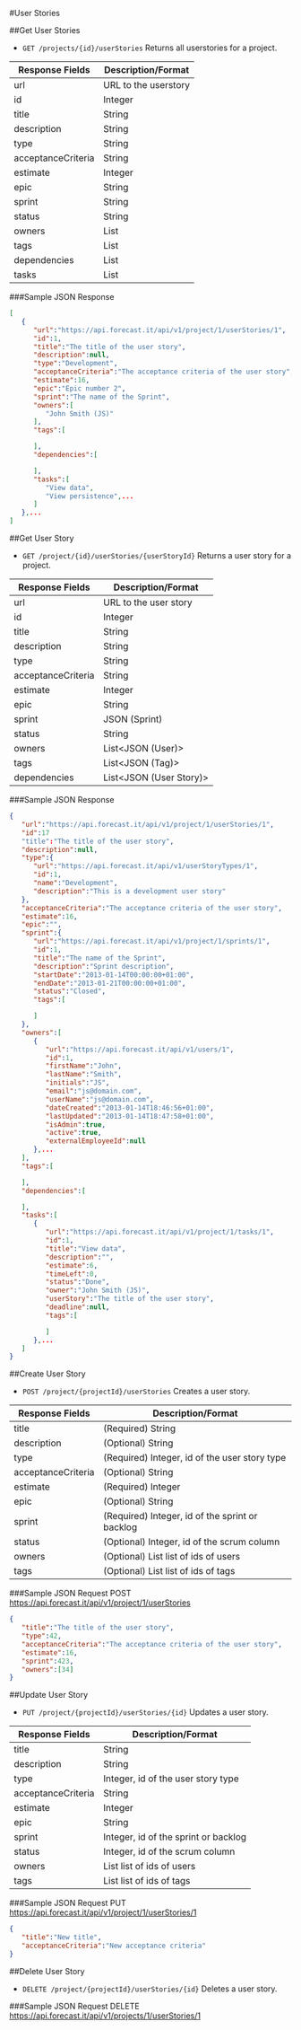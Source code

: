 #User Stories

##Get User Stories

* `GET /projects/{id}/userStories` Returns all userstories for a project.

|Response Fields | Description/Format|
|------------ | -------------|
|url | URL to the userstory|
|id | Integer|
|title | String|
|description | String|
|type | String|
|acceptanceCriteria | String|
|estimate | Integer|
|epic | String|
|sprint | String|
|status | String|
|owners |List<String>|
|tags | List<String>|
|dependencies | List<String>|
|tasks | List<String>|

###Sample JSON Response
```json
[
   {
      "url":"https://api.forecast.it/api/v1/project/1/userStories/1",
      "id":1,
      "title":"The title of the user story",
      "description":null,
      "type":"Development",
      "acceptanceCriteria":"The acceptance criteria of the user story",
      "estimate":16,
      "epic":"Epic number 2",
      "sprint":"The name of the Sprint",
      "owners":[
         "John Smith (JS)"
      ],
      "tags":[

      ],
      "dependencies":[

      ],
      "tasks":[
         "View data",
         "View persistence",...
      ]
   },...
]
```

##Get User Story

* `GET /project/{id}/userStories/{userStoryId}` Returns a user story for a project.

|Response Fields | Description/Format|
|------------ | -------------|
|url | URL to the user story|
|id | Integer|
|title | String|
|description | String|
|type | String|
|acceptanceCriteria | String|
|estimate | Integer|
|epic | String|
|sprint | JSON (Sprint)|
|status | String|
|owners | List<JSON (User)>|
|tags | List<JSON (Tag)>|
|dependencies | List<JSON (User Story)>|

###Sample JSON Response
```json
{
   "url":"https://api.forecast.it/api/v1/project/1/userStories/1",
   "id":17
   "title":"The title of the user story",
   "description":null,
   "type":{
      "url":"https://api.forecast.it/api/v1/userStoryTypes/1",
      "id":1,
      "name":"Development",
      "description":"This is a development user story"
   },
   "acceptanceCriteria":"The acceptance criteria of the user story",
   "estimate":16,
   "epic":"",
   "sprint":{
      "url":"https://api.forecast.it/api/v1/project/1/sprints/1",
      "id":1,
      "title":"The name of the Sprint",
      "description":"Sprint description",
      "startDate":"2013-01-14T00:00:00+01:00",
      "endDate":"2013-01-21T00:00:00+01:00",
      "status":"Closed",
      "tags":[

      ]
   },
   "owners":[
      {
         "url":"https://api.forecast.it/api/v1/users/1",
         "id":1,
         "firstName":"John",
         "lastName":"Smith",
         "initials":"JS",
         "email":"js@domain.com",
         "userName":"js@domain.com",
         "dateCreated":"2013-01-14T18:46:56+01:00",
         "lastUpdated":"2013-01-14T18:47:58+01:00",
         "isAdmin":true,
         "active":true,
         "externalEmployeeId":null
      },...
   ],
   "tags":[

   ],
   "dependencies":[

   ],
   "tasks":[
      {
         "url":"https://api.forecast.it/api/v1/project/1/tasks/1",
         "id":1,
         "title":"View data",
         "description":"",
         "estimate":6,
         "timeLeft":0,
         "status":"Done",
         "owner":"John Smith (JS)",
         "userStory":"The title of the user story",
         "deadline":null,
         "tags":[

         ]
      },...
   ]
}
```

##Create User Story

* `POST /project/{projectId}/userStories` Creates a user story.

|Response Fields | Description/Format|
|------------ | -------------|
|title | (Required) String| 
|description | (Optional) String|
|type | (Required) Integer, id of the user story type|
|acceptanceCriteria | (Optional) String|
|estimate | (Required) Integer|
|epic | (Optional) String|
|sprint | (Required) Integer, id of the sprint or backlog|
|status | (Optional) Integer, id of the scrum column|
|owners | (Optional) List<Integer> list of ids of users|
|tags | (Optional) List<Integer> list of ids of tags|

###Sample JSON Request
POST https://api.forecast.it/api/v1/project/1/userStories

```json
{
   "title":"The title of the user story",
   "type":42,
   "acceptanceCriteria":"The acceptance criteria of the user story",
   "estimate":16,
   "sprint":423,
   "owners":[34]
}
```

##Update User Story

* `PUT /project/{projectId}/userStories/{id}` Updates a user story.

|Response Fields | Description/Format|
|------------ | -------------|
|title | String| 
|description | String|
|type | Integer, id of the user story type|
|acceptanceCriteria | String|
|estimate | Integer|
|epic | String|
|sprint | Integer, id of the sprint or backlog|
|status | Integer, id of the scrum column|
|owners | List<Integer> list of ids of users|
|tags | List<Integer> list of ids of tags|

###Sample JSON Request
PUT https://api.forecast.it/api/v1/project/1/userStories/1

```json
{
   "title":"New title",
   "acceptanceCriteria":"New acceptance criteria"
}
```

##Delete User Story

* `DELETE /project/{projectId}/userStories/{id}` Deletes a user story.

###Sample JSON Request
DELETE https://api.forecast.it/api/v1/projects/1/userStories/1
